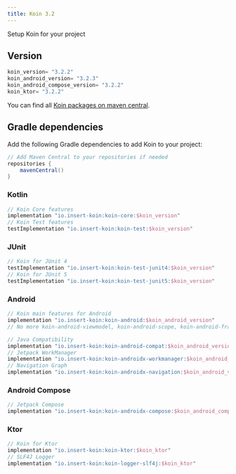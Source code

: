 ```yaml
---
title: Koin 3.2
---
```


 Setup Koin for your project 

## Version

```groovy
koin_version= "3.2.2"
koin_android_version= "3.2.3"
koin_android_compose_version= "3.2.2"
koin_ktor= "3.2.2"
```

You can find all [Koin packages on maven central](https://search.maven.org/search?q=io.insert-koin).

## Gradle dependencies

Add the following Gradle dependencies to add Koin to your project:

```groovy
// Add Maven Central to your repositories if needed
repositories {
    mavenCentral()
}
```

### **Kotlin**

```groovy
// Koin Core features
implementation "io.insert-koin:koin-core:$koin_version"
// Koin Test features
testImplementation "io.insert-koin:koin-test:$koin_version"
```

### **JUnit**

```groovy
// Koin for JUnit 4
testImplementation "io.insert-koin:koin-test-junit4:$koin_version"
// Koin for JUnit 5
testImplementation "io.insert-koin:koin-test-junit5:$koin_version"
```

### **Android**

```groovy
// Koin main features for Android
implementation "io.insert-koin:koin-android:$koin_android_version"
// No more koin-android-viewmodel, koin-android-scope, koin-android-fragment

// Java Compatibility
implementation "io.insert-koin:koin-android-compat:$koin_android_version"
// Jetpack WorkManager
implementation "io.insert-koin:koin-androidx-workmanager:$koin_android_version"
// Navigation Graph
implementation "io.insert-koin:koin-androidx-navigation:$koin_android_version"
```

### **Android Compose**

```groovy
// Jetpack Compose
implementation "io.insert-koin:koin-androidx-compose:$koin_android_compose_version"
```


### **Ktor**

```groovy
// Koin for Ktor 
implementation "io.insert-koin:koin-ktor:$koin_ktor"
// SLF4J Logger
implementation "io.insert-koin:koin-logger-slf4j:$koin_ktor"
```
